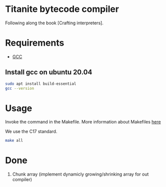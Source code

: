 # Titanite bytecode compiler

Following along the book [Crafting interpreters].

# Requirements

* [GCC](https://gcc.gnu.org/)

## Install gcc on ubuntu 20.04

```sh
sudo apt install build-essential
gcc --version
```

# Usage

Invoke the command in the Makefile. More information about Makefiles [here](https://www.gnu.org/software/make/manual/make.html)

We use the C17 standard.

```sh
make all
```

# Done

1. Chunk array (implement dynamicly growing/shrinking array for out compiler)